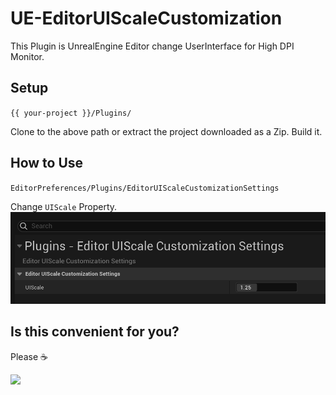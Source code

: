 # UE-EditorUIScaleCustomization

This Plugin is UnrealEngine Editor change UserInterface for High DPI Monitor.

## Setup

`{{ your-project }}/Plugins/`

Clone to the above path or extract the project downloaded as a Zip. Build it.

## How to Use

`EditorPreferences/Plugins/EditorUIScaleCustomizationSettings`

Change `UIScale` Property.
![image](Docs/use_00.png)

## Is this convenient for you?

Please ☕

<a href="https://www.buymeacoffee.com/KTA552"><img src="https://img.buymeacoffee.com/button-api/?text=Buy me a coffee&emoji=&slug=KTA552&button_colour=FFDD00&font_colour=000000&font_family=Lato&outline_colour=000000&coffee_colour=ffffff" /></a>
